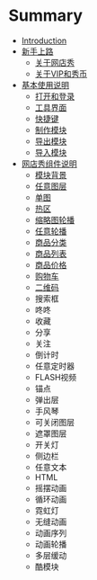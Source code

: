 # Summary

* [Introduction](README.md)
* [新手上路](chapter1.md)
  * [关于网店秀](chapter1/guan-yu-wang-dian-xiu.md)
  * [关于VIP和秀币](chapter1/guan-yu-vip-hui-yuan.md)
* [基本使用说明](ji-ben-shi-yong-fang-fa.md)
  * [打开和登录](chapter1/da-kai-he-deng-lu.md)
  * [工具界面](chapter1/gong-ju-jie-mian.md)
  * [快捷键](chapter1/kuai-jie-jian.md)
  * [制作模块](chapter1/zhi-zuo-mo-kuai.md)
  * [导出模块](chapter1/dao-chu-mo-kuai.md)
  * [导入模块](chapter1/dao-ru-mo-kuai.md)
* [网店秀组件说明](wang-dian-xiu-zu-jian-shuo-ming.md)
  * [模块背景](wang-dian-xiu-zu-jian-shuo-ming/mo-kuai-bei-jing.md)
  * [任意图层](wang-dian-xiu-zu-jian-shuo-ming/ren-yi-tu-ceng.md)
  * [单图](wang-dian-xiu-zu-jian-shuo-ming/dan-tu.md)
  * [热区](wang-dian-xiu-zu-jian-shuo-ming/re-qu.md)
  * [缩略图轮播](wang-dian-xiu-zu-jian-shuo-ming/suo-lve-tu-lun-bo.md)
  * [任意轮播](wang-dian-xiu-zu-jian-shuo-ming/ren-yi-lun-bo.md)
  * [商品分类](wang-dian-xiu-zu-jian-shuo-ming/shang-pin-fen-lei.md)
  * [商品列表](wang-dian-xiu-zu-jian-shuo-ming/shang-pin-lie-biao.md)
  * [商品价格](wang-dian-xiu-zu-jian-shuo-ming/shang-pin-jia-ge.md)
  * [购物车](wang-dian-xiu-zu-jian-shuo-ming/gou-wu-che.md)
  * [二维码](wang-dian-xiu-zu-jian-shuo-ming/er-wei-ma.md)
  * 搜索框
  * 咚咚
  * 收藏
  * 分享
  * 关注
  * 倒计时
  * 任意定时器
  * FLASH视频
  * 锚点
  * 弹出层
  * 手风琴
  * 可关闭图层
  * 遮罩图层
  * 开关灯
  * 侧边栏
  * 任意文本
  * HTML
  * 摇摆动画
  * 循环动画
  * 霓虹灯
  * 无缝动画
  * 动画序列
  * 动画轮播
  * 多层缓动
  * 酷模块

